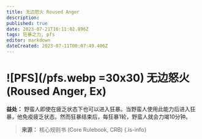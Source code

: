 ```yaml
---
title: 无边怒火 Roused Anger
description: 
published: true
date: 2023-07-21T16:11:02.896Z
tags: 狂暴之力, pfs
editor: markdown
dateCreated: 2023-07-11T00:07:49.406Z
---
```


# ![PFS](/pfs.webp =30x30) 无边怒火 (Roused Anger, Ex)

**益处：** 野蛮人即使在疲乏状态下也可以进入狂暴。当野蛮人使用此能力后进入狂暴，他免疫疲乏状态。然而狂暴结束后，每狂暴1轮，野蛮人就会力竭10分钟。

> **来源：** 核心规则书 (Core Rulebook, CRB)
{.is-info}
